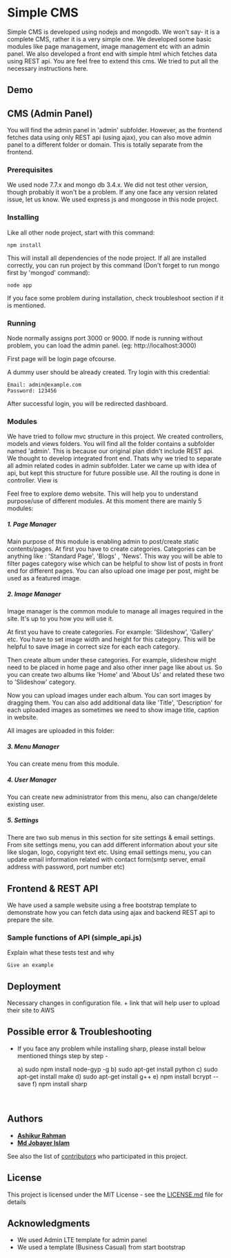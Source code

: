 # Simple CMS

Simple CMS is developed using nodejs and mongodb. We won't say- it is a complete CMS, rather it is a very simple one. We developed some basic modules like page management, image management etc with an admin panel. We also developed a front end with simple html which fetches data using REST api. You are feel free to extend this cms. We tried to put all the necessary instructions here. 

## Demo



## CMS (Admin Panel)

You will find the admin panel in 'admin' subfolder. However, as the frontend fetches data using only REST api (using ajax), you can also move admin panel to a different folder or domain. This is totally separate from the frontend.

### Prerequisites

We used node 7.7.x and mongo db 3.4.x. We did not test other version, though probably it won't be a problem. If any one face any version related issue, let us know. We used  express js and mongoose in this node project.  

### Installing

Like all other node project, start with this command:

```
npm install
```

This will install all dependencies of the node project. If all are installed correctly, you can run project by this command (Don't forget to run mongo first by 'mongod' command):

```
node app
```

If you face some problem during installation, check troubleshoot section if it is mentioned.

### Running

Node normally assigns port 3000 or 9000. If node is running without problem, you can load the admin panel. (eg: http://localhost:3000)

First page will be login page ofcourse. 

A dummy user should be already created. Try login with this credential:

```
Email: admin@example.com
Password: 123456
```

After successful login, you will be redirected dashboard.

### Modules

We have tried to follow mvc structure in this project. We created controllers, models and views folders. You will find all the folder contains a subfolder named 'admin'. This is because our original plan didn't include REST api. We thought to develop integrated front end. Thats why we tried to separate all admin related codes in admin subfolder. Later we came up with idea of api, but kept this structure for future possible use. All the routing is done in controller. View is 

Feel free to explore demo website. This will help you to understand purpose/use of different modules. At this moment there are mainly 5 modules:

##### 1. Page Manager

Main purpose of this module is enabling admin to post/create static contents/pages. At first you have to create categories. Categories can be anything like : 'Standard Page', 'Blogs' , 'News'. This way you will be able to filter pages category wise which can be helpful to show list of posts in front end for different pages. You can also upload one image per post, might be used as a featured image.

##### 2. Image Manager

Image manager is the common module to manage all images required in the site. It's up to you how you will use it. 

At first you have to create categories. For example: 'Slideshow', 'Gallery' etc. You have to set image width and height for this category. This will be helpful to save image in correct size for each each category.

Then create album under these categories. For example, slideshow might need to be placed in home page and also other inner page like about us. So you can create two albums like 'Home' and 'About Us' and related these two to 'Slideshow' category.

Now you can upload images under each album. You can sort images by dragging them. You can also add additional data like 'Title', 'Description' for each uploaded images as sometimes we need to show image title, caption in website.

All images are uploaded in this folder: 

##### 3. Menu Manager

You can create menu from this module. 

##### 4. User Manager 

You can create new administrator from this menu, also can change/delete existing user. 

##### 5. Settings

There are two sub menus in this section for site settings & email settings. From site settings menu, you can add different information about your site like slogan, logo, copyright text etc. Using email settings menu, you can update email information related with contact form(smtp server, email address with password, port number etc)

## Frontend & REST API

We have used a sample website using a free bootstrap template to demonstrate how you can fetch data using ajax and backend REST api to prepare the site.

### Sample functions of API (simple_api.js)

Explain what these tests test and why

```
Give an example

```

## Deployment

Necessary changes in configuration file. + link that will help user to upload their site to AWS

## Possible error & Troubleshooting

- If you face any problem while installing sharp, please install below mentioned things step by step - 

  a) sudo npm install node-gyp -g
  b) sudo apt-get install python
  c) sudo apt-get install make
  d) sudo apt-get install g++
  e) npm install bcrypt --save
  f) npm install sharp

  ​

## Authors

- **[Ashikur Rahman](http://www.ashikrahman.info)**
- **[Md Jobayer Islam](http://jobayerislam.com/)**

See also the list of [contributors](https://github.com/jobayerccj/simple-cms/graphs/contributors) who participated in this project.

## License

This project is licensed under the MIT License - see the [LICENSE.md](https://gist.github.com/PurpleBooth/LICENSE.md) file for details

## Acknowledgments

- We used Admin LTE template for admin panel
- We used a template (Business Casual) from start bootstrap 
